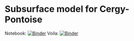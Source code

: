 # Subsurface model for Cergy-Pontoise

Notebook:
[![Binder](https://mybinder.org/badge_logo.svg)](https://mybinder.org/v2/gh/johnjarmitage/TIGA-cergy-pontoise/master?filepath=notebooks%2FCergy-Pontoise-Model.ipynb)
Voila:
[![Binder](https://mybinder.org/badge_logo.svg)](https://mybinder.org/v2/gh/johnjarmitage/TIGA-cergy-pontoise/master?urlpath=%2Fvoila%2Frender%2Fnotebooks%2FCergy-Pontoise-Model.ipynb)



